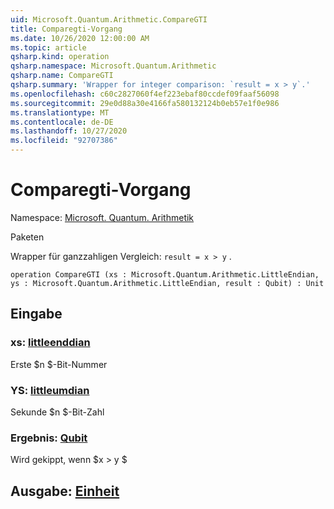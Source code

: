 ```yaml
---
uid: Microsoft.Quantum.Arithmetic.CompareGTI
title: Comparegti-Vorgang
ms.date: 10/26/2020 12:00:00 AM
ms.topic: article
qsharp.kind: operation
qsharp.namespace: Microsoft.Quantum.Arithmetic
qsharp.name: CompareGTI
qsharp.summary: 'Wrapper for integer comparison: `result = x > y`.'
ms.openlocfilehash: c60c2827060f4ef223ebaf80ccdef09faaf56098
ms.sourcegitcommit: 29e0d88a30e4166fa580132124b0eb57e1f0e986
ms.translationtype: MT
ms.contentlocale: de-DE
ms.lasthandoff: 10/27/2020
ms.locfileid: "92707386"
---
```

# <a name="comparegti-operation"></a>Comparegti-Vorgang

Namespace: [Microsoft. Quantum. Arithmetik](xref:Microsoft.Quantum.Arithmetic)

Paketen [](https://nuget.org/packages/)


Wrapper für ganzzahligen Vergleich: `result = x > y` .

```qsharp
operation CompareGTI (xs : Microsoft.Quantum.Arithmetic.LittleEndian, ys : Microsoft.Quantum.Arithmetic.LittleEndian, result : Qubit) : Unit
```


## <a name="input"></a>Eingabe

### <a name="xs--littleendian"></a>xs: [littleenddian](xref:Microsoft.Quantum.Arithmetic.LittleEndian)

Erste $n $-Bit-Nummer


### <a name="ys--littleendian"></a>YS: [littleumdian](xref:Microsoft.Quantum.Arithmetic.LittleEndian)

Sekunde $n $-Bit-Zahl


### <a name="result--qubit"></a>Ergebnis: [Qubit](xref:microsoft.quantum.lang-ref.qubit)

Wird gekippt, wenn $x > y $



## <a name="output--unit"></a>Ausgabe: [Einheit](xref:microsoft.quantum.lang-ref.unit)

